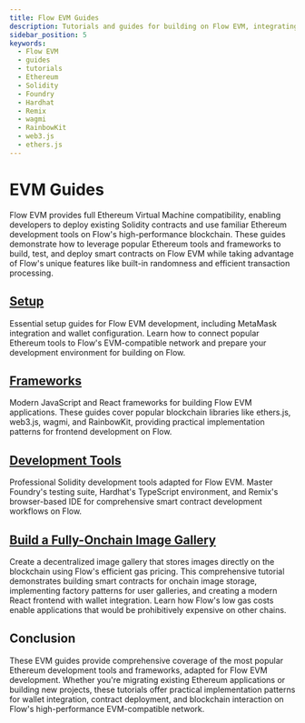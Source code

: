 ```yaml
---
title: Flow EVM Guides
description: Tutorials and guides for building on Flow EVM, integrating with popular Ethereum tools, and leveraging Flow's unique features.
sidebar_position: 5
keywords:
  - Flow EVM
  - guides
  - tutorials
  - Ethereum
  - Solidity
  - Foundry
  - Hardhat
  - Remix
  - wagmi
  - RainbowKit
  - web3.js
  - ethers.js
---
```


# EVM Guides

Flow EVM provides full Ethereum Virtual Machine compatibility, enabling developers to deploy existing Solidity contracts and use familiar Ethereum development tools on Flow's high-performance blockchain. These guides demonstrate how to leverage popular Ethereum tools and frameworks to build, test, and deploy smart contracts on Flow EVM while taking advantage of Flow's unique features like built-in randomness and efficient transaction processing.

## [Setup]

Essential setup guides for Flow EVM development, including MetaMask integration and wallet configuration. Learn how to connect popular Ethereum tools to Flow's EVM-compatible network and prepare your development environment for building on Flow.

## [Frameworks]

Modern JavaScript and React frameworks for building Flow EVM applications. These guides cover popular blockchain libraries like ethers.js, web3.js, wagmi, and RainbowKit, providing practical implementation patterns for frontend development on Flow.

## [Development Tools]

Professional Solidity development tools adapted for Flow EVM. Master Foundry's testing suite, Hardhat's TypeScript environment, and Remix's browser-based IDE for comprehensive smart contract development workflows on Flow.

## [Build a Fully-Onchain Image Gallery]

Create a decentralized image gallery that stores images directly on the blockchain using Flow's efficient gas pricing. This comprehensive tutorial demonstrates building smart contracts for onchain image storage, implementing factory patterns for user galleries, and creating a modern React frontend with wallet integration. Learn how Flow's low gas costs enable applications that would be prohibitively expensive on other chains.

## Conclusion

These EVM guides provide comprehensive coverage of the most popular Ethereum development tools and frameworks, adapted for Flow EVM development. Whether you're migrating existing Ethereum applications or building new projects, these tutorials offer practical implementation patterns for wallet integration, contract deployment, and blockchain interaction on Flow's high-performance EVM-compatible network.

[Setup]: /blockchain-development-tutorials/evm/setup
[Frameworks]: /blockchain-development-tutorials/evm/frameworks
[Development Tools]: /blockchain-development-tutorials/evm/development-tools
[Build a Fully-Onchain Image Gallery]: ./image-gallery.md
